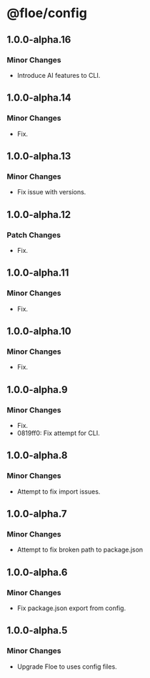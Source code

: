 # @floe/config

## 1.0.0-alpha.16

### Minor Changes

- Introduce AI features to CLI.

## 1.0.0-alpha.14

### Minor Changes

- Fix.

## 1.0.0-alpha.13

### Minor Changes

- Fix issue with versions.

## 1.0.0-alpha.12

### Patch Changes

- Fix.

## 1.0.0-alpha.11

### Minor Changes

- Fix.

## 1.0.0-alpha.10

### Minor Changes

- Fix.

## 1.0.0-alpha.9

### Minor Changes

- Fix.
- 0819ff0: Fix attempt for CLI.

## 1.0.0-alpha.8

### Minor Changes

- Attempt to fix import issues.

## 1.0.0-alpha.7

### Minor Changes

- Attempt to fix broken path to package.json

## 1.0.0-alpha.6

### Minor Changes

- Fix package.json export from config.

## 1.0.0-alpha.5

### Minor Changes

- Upgrade Floe to uses config files.
